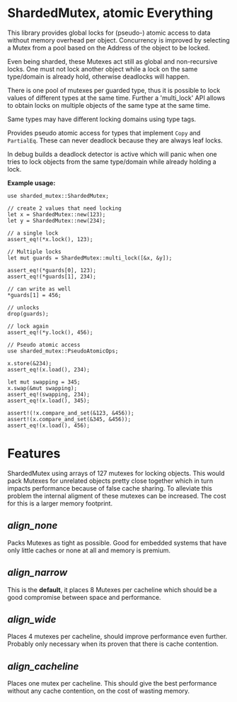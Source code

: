 # ShardedMutex, atomic Everything

This library provides global locks for (pseudo-) atomic access to data without memory overhead
per object. Concurrency is improved by selecting a Mutex from a pool based on the Address of
the object to be locked.

Even being sharded, these Mutexes act still as global and non-recursive locks. One must not
lock another object while a lock on the same type/domain is already hold, otherwise deadlocks
will happen.

There is one pool of mutexes per guarded type, thus it is possible to lock values of different
types at the same time. Further a 'multi_lock' API allows to obtain locks on multiple objects
of the same type at the same time.

Same types may have different locking domains using type tags.

Provides pseudo atomic access for types that implement `Copy` and `PartialEq`. These can never
deadlock because they are always leaf locks.

In debug builds a deadlock detector is active which will panic when one tries to lock objects
from the same type/domain while already holding a lock.

**Example usage:**
```
use sharded_mutex::ShardedMutex;

// create 2 values that need locking
let x = ShardedMutex::new(123);
let y = ShardedMutex::new(234);

// a single lock
assert_eq!(*x.lock(), 123);

// Multiple locks
let mut guards = ShardedMutex::multi_lock([&x, &y]);

assert_eq!(*guards[0], 123);
assert_eq!(*guards[1], 234);

// can write as well
*guards[1] = 456;

// unlocks
drop(guards);

// lock again
assert_eq!(*y.lock(), 456);

// Pseudo atomic access
use sharded_mutex::PseudoAtomicOps;

x.store(&234);
assert_eq!(x.load(), 234);

let mut swapping = 345;
x.swap(&mut swapping);
assert_eq!(swapping, 234);
assert_eq!(x.load(), 345);

assert!(!x.compare_and_set(&123, &456));
assert!(x.compare_and_set(&345, &456));
assert_eq!(x.load(), 456);
```


# Features

ShardedMutex using arrays of 127 mutexes for locking objects. This would pack Mutexes for
unrelated objects pretty close together which in turn impacts performance because of false
cache sharing. To alleviate this problem the internal aligment of these mutexes can be
increased. The cost for this is a larger memory footprint.

## *align_none*

Packs Mutexes as tight as possible. Good for embedded systems that have only little caches or
none at all and memory is premium.

## *align_narrow*

This is the **default**, it places 8 Mutexes per cacheline which should be a good compromise
between space and performance.

## *align_wide*

Places 4 mutexes per cacheline, should improve performance even further. Probably only
necessary when its proven that there is cache contention.

## *align_cacheline*

Places one mutex per cacheline. This should give the best performance without any
cache contention, on the cost of wasting memory.

